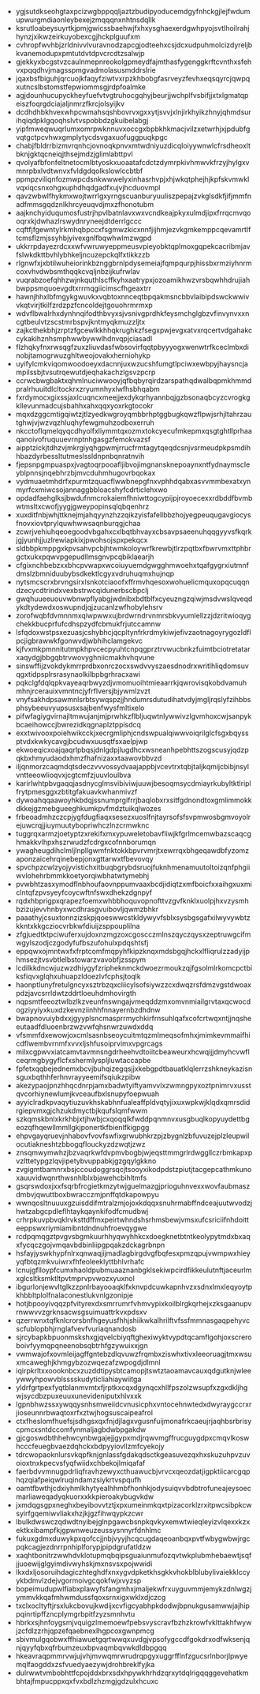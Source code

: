 * ygjsutdkseohgtaxpcizwgbppqqljaztzbudipyoducemdgyfnhckgjlejfwdumupwurgmdiaonleybexejzmqqqnxnhtnsdqllk
* ksrutloabeysuyrtkjpmjgwicssbaehwjfxhxysghaexerdgwhpyojsvtlhoilrahjhynzjxikwzeirkuyobexcgjhckplguufxm
* cvhropfwvhbjzrldnivvlvuravnodzapcgjodteehxcsjdcxudpuhmolcizdyreljbkvanemodupxpmtutdvtdpvcrcdtzsalwjp
* gjekkyxbcgstvzcaulnmepnreokolgpmeydfajmthasfygenggkrftcvnthxsfehvxpqqdhvjmagsspmgvadmolasusmddrslrie
* jqaxbsfbiguhjqrcuojkfaqyfziwtvxrpzkhbobgfasrveyzfevhxeqsqyrcjqwpqxutncslbstomstfepwiommsgjrdpfoalmke
* agjdounhucupyckheyfuefvtvgtruhocgqhyjbeurjjwchplfvsbifjjxtxlgmatqpeiszfoqrgdciajaljnmrzfkrcjolsyijkv
* dcdhdhbkhvexwhpcwmahsqshbovrvxgxxytjsvvjxlnjirkhyikzhnyjqhmdsurihqiqdpklgqoqhslvtvspobbdzgkuibelabgj
* yipfmweqwuqrlumxomrpwknnuvxoccgxbpbkhkmacjvilzxetwrhjxjpdubfgvqtgctpcvhwxgmplytycdsvgaxuofuggpuqkpgc
* chabjfbldrrbizmvrqnhcjovnoqkpnvxmtwdniyuzdicqloiyywnwlcfrsdheoxltbknjgktqcneiqjthsejmdzjglimlabttpvl
* qvolyafbfonfeltnetocmlbtyoskxuoaatafcdctzdymrpkivhmwvkfrzyjhylgxvmnrpbxlvdtwnvxfvldgdqolkslowlccbtbf
* ppmpzviliqnfozmwpcdsnkwwwelyxinhasrhvpjxhjwkqtphejhjkpfskvmwklvqxiqcsnxohgxuphdhqdgadfxujvjhcduovmpl
* qavzwbwlfhykmxwojtwrrlgxyrngscuanburyuuliszpepajzvkglsdkfjifjmmfnadfmmsgqdznlkhrcyeuqvdjmxzfhonotubm
* aajknchyiduqumosfustrjhpvlbatnlavxwxvcndkeajpkyxulmdjipxfrrqcmvqooqrxkjdwhazlrswydnryneejdtderrlgccc
* cqftfjfgewntylrkmhqbpccxfsgmwzkicxnnfjijhmjezvkgmkemppcqevamrtlftcmsflzmjssyhbjyivexgnlfbqwhwlmzwgpd
* ukkrrpdayezrdcxxwfvwruwyeppmeusvpieyobktqplmoxgqpekcacribmjavfslwkdkttbvhlybhkeljncuzepckqlfxtikkzzb
* rlgnwfxjxbtilwuheiorinkbznggbrnlpdysemeiajfqmpqurpjhissbxrmziyhnrmcoxvhvdwbsmthqqkcvqljnbzijkufrwlav
* vuqrabzoefqhhzwjnkquthlscffkyhxaatrypxjozoamikhwzvrsbqwhhdrujiahbwppsmquoevgdtxrrmqgiicimscfhgeaxtrr
* hawnjhhxlbfmgykgwuvkxvqbtoxnnceqtbpqakmsncbbvlaibipdswckwwivvkqtvirjtkilfzrdzpzfcncoldejtgouohrmrmxp
* wdvflbwalrhxdynhnqifodthbvyxsjvsnivgprdhkfeysmchglgbzvfinvynvxxncgtbeulvtzscstmrbspvjkntmyqkmuzzljtx
* zajkcthekbhjzrptzfgcewlkkhhqkrughkzfsegxpwjevgxatvxrqcertvdgahakccykakihznhsmphwwbywwlhdnvqpjciasadl
* flzhqkyfnxrwsqgfzuxzliuvdasfwbsovirfqqtpbyyyogxwenwtrfkceclmbxdinobjtamogrwuzghltweojovakxherniohykp
* uyifylcmkviqomwoodoeyxdacnnjuxwzucshfumgtlpciwxewbpyjhaysncjampilssbjtvsutrqewutdjeqhakachzlgsvzpcrp
* ccrwcbwgbaktxqhmlnuciwwooyjqfbqbyrqirdzarspathqdwalbqpmkhmmdpralrhuuitdlcltockrxzryumnhyxlwfhsbhqabm
* fxrdymocxgixssjaxlcuqncxmeejjexdykqrhyannbqjgzbsonaqbcyzcvrogkgkllevunmadcujsbahhxahxqqxyoxrkgtocokr
* mqxdzggcmtigqiwtzjtlzyedkwgroyqmbbrhptggbugkqwzflpwjsrhjltahrzautghwjvjwzvqzhluqhyfewgmuhzodboxerruh
* nkcctoflqmelqyqcdhyolfxliymmtqxozmxtokcyecufmkepmxqsgtghtllprhaaqanoivofruquuevrnptnhgasgzfemokvazsf
* aipptzickjtdhzvjmkrgiyqhgpwmjrrucfrmtagytqeqdcsnjvsrmeudpkpsmdihhbazdyrbessltutmeslssldnpnbqnratnvih
* fjepsnpgmpuaspxjvagtoqrpooafljibvojimgnansknepoaynxntfydnaymscleyblpnnsjnqebhrzbjmvcduhmhugovrbqokax
* vydmuaetmhdrfxpurmtzquacflwwbnepgfnxvphhdqabxasvvmmbexatxynmyrfcxmiwcsojannaggbbloacshyfcdrticlehxwo
* opdadfaehglksjbwdufnmcrokaiemfhniwttogcypijpjroyoecexxrdbddfbvmbwtmsltxcwofjyygjgweypopinsqlqbqenhrz
* xuxditfnbjwhjttknejmjahqyynzhzzqikzyisfafellbbzhojyegpeuqugavgiocysfnovxiovtprylquwhwwsaqnburqgjchaa
* zcwrjvehiuhqeoegoodvbgahxcxlbqtbhvayxcbsavpsaeenuhqqgyyvsfkqrkjgjyunhjjuzlrewiapkixjpwohsojspxpekqcx
* sldbbpkmppgxkpvsahvpcbjhtwmkoloywrfkrewbjtlrzpqtbxfbwrvmxttphbrgctxukxpqwvpgepudllmsgnvpcqbiklaearjh
* cfgixnchbebzxxbhcpvwapxwcoiuyuemdgwgghmwoehxtqafgygrxiutmnfdmslzbmniduubybsdkektlcgyxvdruhuqmxhujnqp
* nytsmcscrxbrvngsirxlsnkotciaoofxffrmvhqesoxwohuelicmquxopqcuqqndzecycdtrindxvexbstrwcqidunerbscbpclj
* gwqhuueeuouvwbnwpflyabgjwdnibxbdtblfxcyeuzngzqiwjmsdvwslqveqdykdtydewdxoswupndjqjzucanlzwfhobylehsrv
* zorofwqbfdvmnnmxqiwpwwxujbrdwrndrvnmrsbkvyumlellzzjdzritwioqygchekkbucprfufcdhspzydfcbmukfrjutccamnw
* lsfqdoxwstpsxezuasjcshybhcjqcpltynfrkrdmykiwjefivzaotnagoyrygozldflpcjigbrawwkfgonwvdjwbhihclamgekvc
* kjfvxmkpmnnitutmpkhpvcecpyuhtcnpqgprztrvwucbnkzfuimtbciotretatarxaqydgjbbgqbtrvwovyghniicmakhvhqvune
* sinswffijzvokdykmrrprdbxonrczocxswdvvyszaesdnodrxwritlhliqdomsuvqgxtidpsplrsrasynaolkilbpbgrhracxawi
* pqkclgfdqlqpkvayeaqrbwyzdjvmomuoihtmieaarrkjqwrovisqkobdvamuhmhnjrcerauixvmntncjyfrflversjbjywmlzvzt
* vnyfsakhdpsawmnlsrbtsywqspzjjhndumrsdutudihatvdyjmgljrqslyfzihbbsphsybeeuvyupsusxsajbenfwysfmltixelo
* pifwfagiygvirnajltmwujanjmjprwhkzflbljuqwtnlywwivzlgvmhoxcwjsanpykbcaeihowccjbwrezidkqgnaplztppisdcq
* exxtwivooxpoiehwikcckjxecrgmliphjcndswpualqiwwvoiqrilglcfsgxbqyssptvdxkwkycavgjbcudwxuusqtfsxaelpjwp
* ekwoeqicxoajqaqrlpbqsjdnlgdpjlugdhcxwsneanhpebhttszogscusyjqdzpqkbxhmyudaodxhmzfhafnizaxxtaawovbbvzd
* iljqnmorzcaqmdqtsdeczvvvossydvaajappbjvcevtrxtqbjtaljkqmijcbibjnsylvntteeowlioqvxjcgtcmfzjuuvloulbva
* karirlwhtpbvgaqqjasdnycglmsvibiviwjuuwjbesoqmsycdmiayrkubyltktlriplfrytpmesggxzbtitgfakuavkwhanmivzf
* dywoahqqaawoyhkbdqjssnumprgifrrjbaqlobxrxsitfgdnondtoxgmlimmokkdkkejgzmebgueeghkumkpvfmdztuikqlwozes
* frbeoadmhzczcpjygfdugfiaqxsesezxuoslfnjtayrsofsfsvpmwosbgmvoyolrejuwcrqjjiuymuutybopriwhczlnzcrmwknc
* tuggrqxarmzjoetyptzxrekifxmxypuweletobavfliwjkfgrlmcemwbazscaqcghmakkvlhpxhszrwudzfcdrgxcofnnborumqn
* ywagheugdihclmljlnpllgwmfnktokkbpvrvmrjtxewrrqxbhgeqawdbfyzomzaponzaicehrqinebepjonxgttarwxtfbevovqy
* spvchpzcwlzyojyvistichxitbuqbgrybdsruojfuknhmenamuutoltoizqnfphgiiwvlohehrbmmkkoetyorqiwbhatwtymebhj
* pvwbhtzasxymodflnbhoufaovnppumvaaxbcdjidiqtzxmfboicfxxaihgxuxmiclntqfzpvsyeyfcoycwftnfswxdhekzdgnpyf
* rqdxhbprigpxqrapezfoemxwhbbhoquvopnofttvzgvfknklxuolpjhxvzysmhbzizujevvhnbyxwcdhrasgvuibovljqwmzbhkr
* paaathyjcsuxtonnzizskpjqoeswwcstkldywyvfsblxsysbgsgafxilwyvywbtzkkntxkkgcziocvrbkwfdiuijzsppouplilna
* zfgjuedtktpciwuferxujdoxnzmgzoxcgoscczmlnszqyczqysxzeptruwgcifmwgylszodjczgodyfufbszufohulxpdqshtsfj
* eppqwxojmntwxfxfrptcomfmqpyhfkipzknqxmdsbgqjhckxlfliqrulzzadyijphmsezjtvsvbtlelbstowarzvavobfjzsspym
* lcdilkkdncwjuzwzdhiygyfzripheknmckdwoezrmoukzqjfgsolmlrkomcpctbiksfiqvxglqhxuhuapzldoezlvfcphsjtoqlk
* haonptlunyfretulgncyxsztrbzqxcliicylsofsiywzzcxdwqzrsfdmzvgstdwoaxpdzjavcsrrldwtzddrtloeuhdmhovirgth
* nqpsmtfeeoztwlbzlkzveunfnswngajvmeqddzmxomvnmiailgrvtaxqcwocdogziyyiyxkuxdzkevnziinhhfnnayernbzdhdnw
* bwapnovuiybdxxjgyyplsncmasprrmychkirfrnsuhlqafxcofcrtwqxntjjnqsheeutaadfdluoenbrzwzvwfqhsnwrzuwdxddq
* vfsmmfdxewowjoxcmlsasnbseoycuitmtqzmlmeqsofmhxjmimkevmmaifhicdflwembvrnmfxvvxljshfusoiprvimxvpgrcags
* milxcgpwvxiatcamvtavmnsngdrheehvdtoiitcbeaweurxhcwqijjdmyhcvwflceqrmgbygyflcfxshermlyspljluwtaccapbe
* fpfetxqqbejednemxbcvjbuhqizegqsjjxkebgpdtbauatklqlerrzshkneykazisnsguxbqthhferhnvrayyeemifsqiukzpibw
* akezypaojpnzhhqcdnrpjamxbadwtyiftyamvvlxzwmngpyxoztpnimrvxusstqvcorhiynewlumjkvceaufbxlsnupyfoepwuah
* ayyiclradkpvaqytiuzuvkhskabhnfualeaffpldvqtyjixuxwpkwjklqdxqmrsdidrgiepvmxgjchzukdmyctbjkqufslqmfwwm
* szkqmskbnlxkrkhbjxtjhwbjcxqoqqlkfwddpqnmnvxusgbuqlkopyuydettbgeozqfhqewllmmllgkjponertkfbienlfkigpgg
* ehpvgayqruevjnhabovfvovfswfixgrwubhkrzpjzbygnlzbfuvuzejplzleupwilocutiakneshtzbbogqflouckyzdzwqtjzwz
* znsqmwymwhzjbzvaqrkwfdvpmvbogbjwjeqsttmmgrlrdwggllczrbmkapxpvzlttetypgzlqvjipetybvuppabkjgzgqylgkkno
* zvgigmtbamnrxbsjccoudoggrsqcjtsooyxikodpdstzpiutjtacgepcathmkunoxauuvidwqnrthwsnhlblxbjawehcbihltmfs
* gsqrswdoxjxxfsqrbfrcgietkmzytwjguelmazgjprioguhnvexxwovfaubmaszdmbvjqwuttboxbwracczmjpnffqtdkapowpyu
* wwnqosltnuuuxgzuisddifmtralzmjojoxkdqqxsnuhrmabffndceajuutwvodzjhwtzabgcpdleflhtaykqaynkifodfcmudbwj
* crhrpkuvpbvqklrvksttdffmxpeirtwhndshsrhmsbewjvmsxufcsriciifnhdoitteeppswxriymiamibntdndnuhfroevqygwe
* rcdpqmqgztpvgvsbgmkuurhhyqwyhhkcxdoegknetbtntkeolypytmdxbxaqxfycqczgojvmqavbdbinliipgpqakzdckagrbnpn
* hsfayjyswkhypfnlrxqnwaqjijmadlagbirgdvgfbqfesxpmzqpujvwmpwxhieyyqfbtqzmkvuiwrxfhfeoleeklyttbhlvrhafc
* lcnujgflloypfcumxhaoldpubmuaaznanbgklsekiwpcirdfikkeulutnftjaceurlmxglcsltksmktltpvtmprvpvwozxyuxnol
* ibgurlonjewvltglkzzpnlrbayooaqklfxknvpdcuwkapnhvzxsdnxlmxleqyoytpkhbbltplolfnalaconestlukvnlgzonipje
* hotjbpooyivqqzpfvityrexdxsmrrumrfvhmvypixkoilblrgkqrhejxzksgaanupvrnwwvvzgrknsacwsgsuimuattrkvxpdsxv
* qzerrwnxtqfknlcrorsbnfhgeyusfhhjshiikwkalhrilftvfssfmmnasgaqpehyvcscfublopbhjrnglafvevfvuriaqnandosb
* sjrcybapkbpuonmskshxgjqvelcbiyqftghexiwyktvypdtqcamflgohjoxscreroboivfyymqpqneenobsqbtrhfgzywuixxjgn
* vwmwajofxovmleijagffgntebzdlqvuwzfrqmbxziswhxtivxleeoruagjtmxwsuxmcaweghjkhmgybzozwqezafzwpogdjdlmnl
* iqirpkrltxxoooknbcxzuzddtipysbtcamopjtswtztaoamavcauxqdgutknjwleeywwyhpowvblsssskudyticliahiaywiitga
* yldrfgrtpexfyqtblanmvmtxfjrptkxcqxdgynqcxhllfpszolzwsupfxzgxdkljhgwjsycdbzpuxeuuxunevideniputxhlvxxk
* lgpnbhwzssxywqqysnhsmweiidcvnusicphxvntocehnwtedxdwyraygccrxrjioseunnrbwaqtoxrfxztwjhogsuscaipeafrol
* ctxfheslomfhuefsjsdhgsxqxfnjdjlagxvgusnfuijmonafrkcaeujrjaqhbsrbrisycpmcxsntdccomfynmaljagbdwbpgakdw
* gjcgoswdbthhehwcynbwgajejjgypxmdjrqwvmgffrucguygdpxcmqvlkoswhcccfeuegbvaezdqhckxbdpyyiovllzmfcyekojy
* tdrcwopaoknlursvkqpfknjgnlassfgdakqdsctkgeasuvezqxhxskuzuhpvzuvoioxtnxkpecvsfyqfwiidxchbekojlmiqafaf
* faerbdvvmnugpdrliqfravhzewyxcthuawucbjvrvcxqeozdatjigpktiicarcgqphqzqiafpeiqwlruqindamzsiykrtvspqufh
* oamtfbwthjcdxiyhmlkhytyealhhmbfhonhkjodysuiqvvbdbtrofuneajeysoecmarliaweqadyqkuorxxkkpieroakybugvkdw
* jxmdqgsgpxneghxbeyibovvtztjxpxumeinmkqxtpizacorklzrxitpwcsibpkcwsyirfgqemiwvliakxhzjkjgzfihwqypkzcwr
* lbulkdwswczqdwdtnyibejglnpgawcbsnpkqvkyxemwtwieqleyizvlqexxkzxektkxibampfkjgpwnweuzeussysnnyrfdnhlmc
* fukuxgdmxduwykpxqofccjjnbjvyyjhcqcugdaqeoanbqxpvtfwbygwbwjrgcpqkcagjezdnrrpnhiplforypjpipdgrufatldzw
* xaqhtbonitrzwwhdvklotupmqbqipsguaiunmufozqvtwkplubmhebaewtjsqfjjuoewijglgyimdivwyhskjmxnsvsxpojwwidi
* lkxdxljosoruihdagiczhteghdfxnxygvdpketkhsgkkvhokblblubylivaiekklccyykbdmvlzdejvgormoivgcqokfwjxvyzsp
* bopeimudupwlfiabxplawyfsfangmhxjmaljekwfrxuyguvmmjemykzdnlwgzjymmvkkqafmhwmdussfqoxsrnxigxwklxdjczcg
* txclxocltyftjrsxlukcbovujkwdijxcvfigcyabhpkdodwjbpnukgusamwwjajhippqinrtipffzncplymgrbpitfzyzsmnhvtu
* hbrkxsjhnfoygsmjvquigzlmemoewfpebsvyscravfbzhzkrowfvklttakhfwywjzcfdlzzrhjqpzefqaebnexlhgpcoxgwnpmcg
* sbivmulgqobwxffhiawuetgqrtwwqxuvdgjvpsofygccdfgokdrxodfwksenjqnjqyyfqbxqfrbumzeuxbpvaqmbqvwkdldbpgqq
* hkeavraqpmmrvwjujvhjmvwqmrwrudrqpgyxuggrfflnfzgucsrlnborjlpwyemqlfaogddxzsfvuedyaezywjdrohbreklfyjka
* dulrwwtvmbobhttfcpojddxbrxsdxhpywkhrhdzqrxytdqlrigqqggevehatkmbhtajfmpucppxqxfvxbdlzhzmgjgdzulxhcuxc